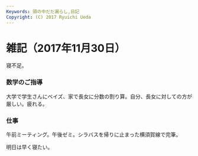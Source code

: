 ```yaml
---
Keywords: 頭の中だだ漏らし,日記
Copyright: (C) 2017 Ryuichi Ueda
---
```


# 雑記（2017年11月30日）

寝不足。

### 数学のご指導

大学で学生さんにベイズ、家で長女に分数の割り算。自分、長女に対しての方が厳しい。疲れる。

### 仕事

午前ミーティング。午後ゼミ。シラバスを帰りに止まった横須賀線で完筆。


明日は早く寝たい。
